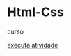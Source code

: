 # Html-Css
 curso

 <a href="https://wesleyhenrique13.github.io/Html-Css/Execicios/Exe001"> executa atividade </a>
